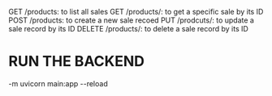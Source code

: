 GET /products: to list all sales
GET /products/<id>: to get a specific sale by its ID
POST /products: to create a new sale recoed
PUT /prodcuts/<id>: to update a sale record by its ID
DELETE /products/<id>: to delete a sale record by its ID

# RUN THE BACKEND

-m uvicorn main:app --reload
